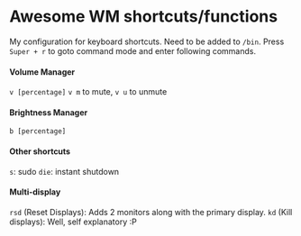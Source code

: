 # Awesome WM shortcuts/functions

My configuration for keyboard shortcuts.
Need to be added to `/bin`. Press `Super + r` to goto command mode and enter following commands.

#### Volume Manager
`v [percentage]`
`v m` to mute, `v u` to unmute

#### Brightness Manager
`b [percentage]`

#### Other shortcuts
`s`: sudo
`die`: instant shutdown

#### Multi-display
`rsd` (Reset Displays): Adds 2 monitors along with the primary display.
`kd` (Kill displays): Well, self explanatory :P



